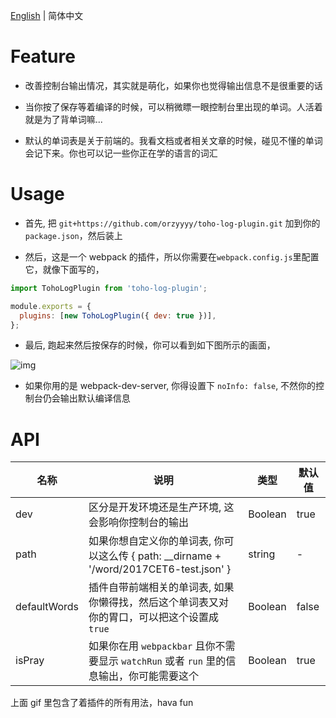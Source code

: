 [English](./README.md) | 简体中文

# Feature

- 改善控制台输出情况，其实就是萌化，如果你也觉得输出信息不是很重要的话

- 当你按了保存等着编译的时候，可以稍微瞟一眼控制台里出现的单词。人活着就是为了背单词嘛...

- 默认的单词表是关于前端的。我看文档或者相关文章的时候，碰见不懂的单词会记下来。你也可以记一些你正在学的语言的词汇

# Usage

- 首先, 把 `git+https://github.com/orzyyyy/toho-log-plugin.git` 加到你的`package.json`，然后装上

- 然后，这是一个 webpack 的插件，所以你需要在`webpack.config.js`里配置它，就像下面写的，

```javascript
import TohoLogPlugin from 'toho-log-plugin';

module.exports = {
  plugins: [new TohoLogPlugin({ dev: true })],
};
```

- 最后, 跑起来然后按保存的时候，你可以看到如下图所示的画面，

![img](screenshot.gif)

- 如果你用的是 webpack-dev-server, 你得设置下 `noInfo: false`, 不然你的控制台仍会输出默认编译信息

# API

| 名称         | 说明                                                                                        | 类型    | 默认值 |
| ------------ | ------------------------------------------------------------------------------------------- | ------- | ------ |
| dev          | 区分是开发环境还是生产环境, 这会影响你控制台的输出                                          | Boolean | true   |
| path         | 如果你想自定义你的单词表, 你可以这么传 { path: \_\_dirname + '/word/2017CET6-test.json' }   | string  | -      |
| defaultWords | 插件自带前端相关的单词表, 如果你懒得找，然后这个单词表又对你的胃口，可以把这个设置成 `true` | Boolean | false  |
| isPray       | 如果你在用 `webpackbar` 且你不需要显示 `watchRun` 或者 `run` 里的信息输出，你可能需要这个   | Boolean | true   |

上面 gif 里包含了着插件的所有用法，hava fun
